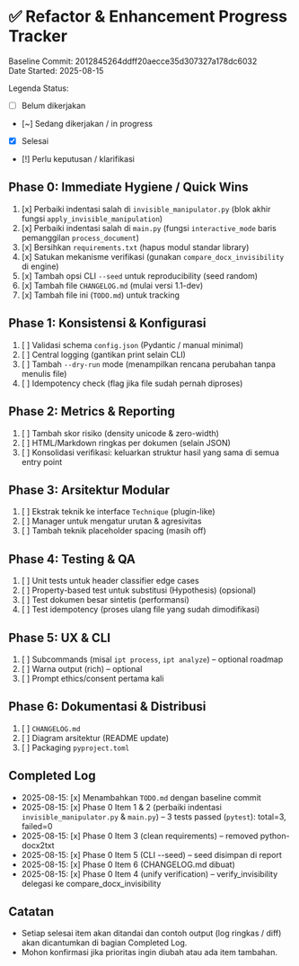 # ✅ Refactor & Enhancement Progress Tracker

Baseline Commit: 2012845264ddff20aecce35d307327a178dc6032  
Date Started: 2025-08-15

Legenda Status:

- [ ] Belum dikerjakan
- [~] Sedang dikerjakan / in progress
- [x] Selesai
- [!] Perlu keputusan / klarifikasi

## Phase 0: Immediate Hygiene / Quick Wins

1. [x] Perbaiki indentasi salah di `invisible_manipulator.py` (blok akhir fungsi `apply_invisible_manipulation`)
2. [x] Perbaiki indentasi salah di `main.py` (fungsi `interactive_mode` baris pemanggilan `process_document`)
3. [x] Bersihkan `requirements.txt` (hapus modul standar library)
4. [x] Satukan mekanisme verifikasi (gunakan `compare_docx_invisibility` di engine)
5. [x] Tambah opsi CLI `--seed` untuk reproducibility (seed random)
6. [x] Tambah file `CHANGELOG.md` (mulai versi 1.1-dev)
7. [x] Tambah file ini (`TODO.md`) untuk tracking

## Phase 1: Konsistensi & Konfigurasi

1. [ ] Validasi schema `config.json` (Pydantic / manual minimal)
2. [ ] Central logging (gantikan print selain CLI)
3. [ ] Tambah `--dry-run` mode (menampilkan rencana perubahan tanpa menulis file)
4. [ ] Idempotency check (flag jika file sudah pernah diproses)

## Phase 2: Metrics & Reporting

1. [ ] Tambah skor risiko (density unicode & zero-width)
2. [ ] HTML/Markdown ringkas per dokumen (selain JSON)
3. [ ] Konsolidasi verifikasi: keluarkan struktur hasil yang sama di semua entry point

## Phase 3: Arsitektur Modular

1. [ ] Ekstrak teknik ke interface `Technique` (plugin-like)
2. [ ] Manager untuk mengatur urutan & agresivitas
3. [ ] Tambah teknik placeholder spacing (masih off)

## Phase 4: Testing & QA

1. [ ] Unit tests untuk header classifier edge cases
2. [ ] Property-based test untuk substitusi (Hypothesis) (opsional)
3. [ ] Test dokumen besar sintetis (performansi)
4. [ ] Test idempotency (proses ulang file yang sudah dimodifikasi)

## Phase 5: UX & CLI

1. [ ] Subcommands (misal `ipt process`, `ipt analyze`) – optional roadmap
2. [ ] Warna output (rich) – optional
3. [ ] Prompt ethics/consent pertama kali

## Phase 6: Dokumentasi & Distribusi

1. [ ] `CHANGELOG.md`
2. [ ] Diagram arsitektur (README update)
3. [ ] Packaging `pyproject.toml`

## Completed Log

- 2025-08-15: [x] Menambahkan `TODO.md` dengan baseline commit
- 2025-08-15: [x] Phase 0 Item 1 & 2 (perbaiki indentasi `invisible_manipulator.py` & `main.py`) – 3 tests passed (`pytest`): total=3, failed=0
- 2025-08-15: [x] Phase 0 Item 3 (clean requirements) – removed python-docx2txt
- 2025-08-15: [x] Phase 0 Item 5 (CLI --seed) – seed disimpan di report
- 2025-08-15: [x] Phase 0 Item 6 (CHANGELOG.md dibuat)
- 2025-08-15: [x] Phase 0 Item 4 (unify verification) – verify_invisibility delegasi ke compare_docx_invisibility

## Catatan

- Setiap selesai item akan ditandai dan contoh output (log ringkas / diff) akan dicantumkan di bagian Completed Log.
- Mohon konfirmasi jika prioritas ingin diubah atau ada item tambahan.
